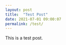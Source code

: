 ```yaml
---
layout: post
title:  "Test Post"
date: 2021-07-01 09:00:07
permalink: /test/
---
```


This is a test post.